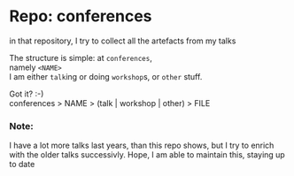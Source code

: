 # Repo: conferences
in that repository, I try to collect all the artefacts from my talks

The structure is simple:
at ``conferences``,   
namely ``<NAME>``  
I am either ``talk``ing or doing ``workshop``s, or ``other`` stuff.   

Got it? :-)   
conferences > NAME > (talk | workshop | other) > FILE

### Note: 
I have a lot more talks last years, than this repo shows, but I try to enrich with the older talks successivly. Hope, I am able to maintain this, staying up to date